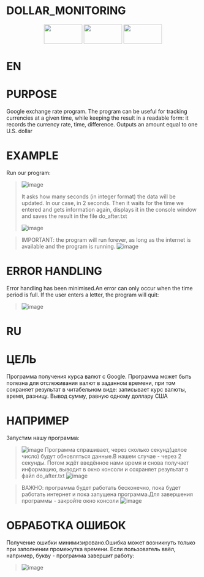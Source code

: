 # DOLLAR_MONITORING
<div id="header" align="center">
  <img src="https://media.giphy.com/media/KAq5w47R9rmTuvWOWa/giphy.gif" width="100" height ="50"/>
  <img src="https://media.giphy.com/media/l3vRfNA1p0rvhMSvS/giphy.gif" width="100" height="50"/>
  <img src = "https://media.giphy.com/media/ADgfsbHcS62Jy/giphy.gif"  width="100" height="50"/>
</div>



   EN
=========

PURPOSE
==
Google exchange rate program.
The program can be useful for tracking currencies at a given time, while keeping the result in a readable form: it records the currency rate, time, difference.
Outputs an amount equal to one U.S. dollar 

EXAMPLE
===
Run our program:
>![image](https://user-images.githubusercontent.com/79650307/211669765-b2a38b76-9b9f-47ce-9efc-d231e54e9786.png)
>
>It asks how many seconds (in integer format) the data will be updated. In our case, in 2 seconds.
>Then it waits for the time we entered and gets information again, displays it in the console window and saves the result in the file do_after.txt
>
>![image](https://user-images.githubusercontent.com/79650307/211670535-f24f15f8-c461-42cc-9fa6-c9a33bb85bbc.png)

>IMPORTANT: the program will run forever, as long as the internet is available and the program is running.
>![image](https://user-images.githubusercontent.com/79650307/211671003-186bb825-759f-40db-8d3f-8f4363ae00af.png)

ERROR HANDLING
==
Error handling has been minimised.An error can only occur when the time period is full.
If the user enters a letter, the program will quit:
>![image](https://user-images.githubusercontent.com/79650307/211672598-92d00b56-342a-4d00-b77e-8611c2f10b61.png)


   RU
===
ЦЕЛЬ
==
Программа получения курса валют с Google.
Программа может быть полезна для отслеживания валют в заданном времени, при том сохраняет результат в читабельном виде: записывает курс валюты, время, разницу.
Вывод сумму, равную одному доллару США 

НАПРИМЕР
===
Запустим нашу программа:
>![image](https://user-images.githubusercontent.com/79650307/211669765-b2a38b76-9b9f-47ce-9efc-d231e54e9786.png)
>Программа спрашивает, через сколько секунд(целое число) будут обновляться данные.В нашем случае - через 2 секунды.
>Потом ждёт введённое нами время и снова получает информацию, выводит в окно консоли и сохраняет результат в файл do_after.txt
>![image](https://user-images.githubusercontent.com/79650307/211670535-f24f15f8-c461-42cc-9fa6-c9a33bb85bbc.png)

>ВАЖНО: программа будет работать бесконечно, пока будет работать интернет и пока запущена программа.Для завершения программы - закройте окно консоли
>![image](https://user-images.githubusercontent.com/79650307/211671003-186bb825-759f-40db-8d3f-8f4363ae00af.png)

ОБРАБОТКА ОШИБОК
==
Получение ошибки минимизировано.Ошибка может возникнуть только при заполнении промежутка времени.
Если пользователь ввёл, например, букву - программа завершит работу:
>![image](https://user-images.githubusercontent.com/79650307/211672598-92d00b56-342a-4d00-b77e-8611c2f10b61.png)



